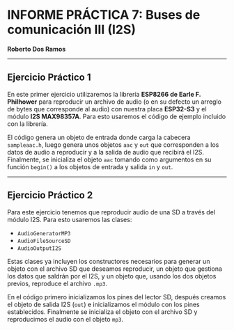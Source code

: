 
# INFORME PRÁCTICA 7: Buses de comunicación III (I2S)  
**Roberto Dos Ramos**

---

## Ejercicio Práctico 1

En este primer ejercicio utilizaremos la librería **ESP8266 de Earle F. Philhower** para reproducir un archivo de audio (o en su defecto un arreglo de bytes que corresponde al audio) con nuestra placa **ESP32-S3** y el módulo **I2S MAX98357A**. Para esto usaremos el código de ejemplo incluido con la librería.

El código genera un objeto de entrada donde carga la cabecera `sampleaac.h`, luego genera unos objetos `aac` y `out` que corresponden a los datos de audio a reproducir y a la salida de audio que recibirá el I2S. Finalmente, se inicializa el objeto `aac` tomando como argumentos en su función `begin()` a los objetos de entrada y salida `in` y `out`.

---

## Ejercicio Práctico 2

Para este ejercicio tenemos que reproducir audio de una SD a través del módulo I2S. Para esto usaremos las clases:

- `AudioGeneratorMP3`
- `AudioFileSourceSD`
- `AudioOutputI2S`

Estas clases ya incluyen los constructores necesarios para generar un objeto con el archivo SD que deseamos reproducir, un objeto que gestiona los datos que saldrán por el I2S, y un objeto que, usando los dos objetos previos, reproduce el archivo `.mp3`.

En el código primero inicializamos los pines del lector SD, después creamos el objeto de salida I2S (`out`) e inicializamos el módulo con los pines establecidos. Finalmente se inicializa el objeto con el archivo SD y reproducimos el audio con el objeto `mp3`.
